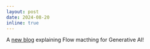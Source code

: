 ```yaml
---
layout: post
date: 2024-08-20
inline: true
---
```




A <a href="https://mingyin0312.github.io/blog/2024/flow-models/" target="blank">new blog</a> explaining Flow macthing for Generative AI!  



